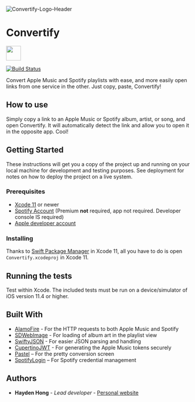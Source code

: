 ![Convertify-Logo-Header](https://user-images.githubusercontent.com/20470485/44062049-b0e8792c-9f0f-11e8-81b0-73d65235c958.png)

# Convertify

<a href="https://itunes.apple.com/us/app/convertify-share-music/id1424728187"><img src="https://user-images.githubusercontent.com/20470485/45723747-a3dd1200-bb67-11e8-9eca-eeec88a833ca.png" height="40px"></img></a>

[![Build Status](https://travis-ci.org/AFRUITPIE/Convertify.svg?branch=master)](https://travis-ci.org/AFRUITPIE/Convertify)

Convert Apple Music and Spotify playlists with ease, and more easily open links from one service in the other. Just copy, paste, Convertify!

## How to use

Simply copy a link to an Apple Music or Spotify album, artist, or song, and open Convertify. It will automatically detect the link and allow you to open it in the opposite app. Cool!

## Getting Started

These instructions will get you a copy of the project up and running on your local machine for development and testing purposes. See deployment for notes on how to deploy the project on a live system.

### Prerequisites

- [Xcode 11](https://apps.apple.com/us/app/xcode/id497799835?mt=12) or newer 
- [Spotify Account](https://www.spotify.com/) (Premium **not** required, app not required. Developer console IS required)
- [Apple developer account](https://developer.apple.com)

### Installing

Thanks to [Swift Package Manager](https://github.com/apple/swift-package-manager) in Xcode 11, all you have to do is open `Convertify.xcodeproj` in Xcode 11.

## Running the tests

Test within Xcode. The included tests must be run on a device/simulator of iOS version 11.4 or higher.

## Built With

- [AlamoFire](https://github.com/Alamofire/Alamofire) - For the HTTP requests to both Apple Music and Spotify
- [SDWebImage](https://github.com/SDWebImage/SDWebImage) - For loading of album art in the playlist view
- [SwiftyJSON](https://github.com/SwiftyJSON/SwiftyJSON) - For easier JSON parsing and handling
- [CupertinoJWT](https://github.com/ethanhuang13/CupertinoJWT) - For generating the Apple Music tokens securely
- [Pastel](https://github.com/cruisediary/Pastel) – For the pretty conversion screen
- [SpotifyLogin](https://github.com/spotify/SpotifyLogin) – For Spotify credential management

## Authors

- **Hayden Hong** - _Lead developer_ - [Personal website](haydenhong.com)
